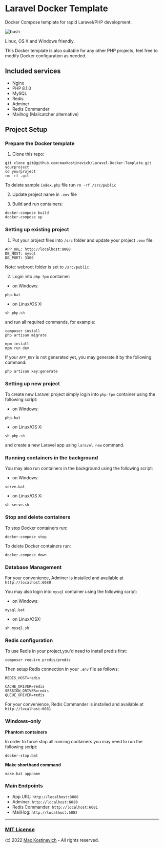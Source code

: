 # Laravel Docker Template
Docker Compose template for rapid Laravel/PHP development.

![bash](https://user-images.githubusercontent.com/10295466/56030094-b0ec6900-5d24-11e9-967f-259a9579dd70.png)

Linux, OS X and Windows friendly.

This Docker template is also suitable for any other PHP projects, feel free to modify Docker configuration as needed.

## Included services
- Nginx
- PHP 8.1.0
- MySQL
- Redis
- Adminer
- Redis Commander
- Mailhog (Mailcatcher alternative)


## Project Setup

### Prepare the Docker template

1. Clone this repo:

```
git clone git@github.com:maxkostinevich/Laravel-Docker-Template.git yourproject
cd yourproject
rm -rf .git
```

To delete sample ```index.php``` file run ```rm -rf /src/public```

2. Update project name in ```.env``` file

3. Build and run containers:

```
docker-compose build
docker-compose up
```


### Setting up existing project

1. Put your project files into ```/src``` folder and update your project ```.env``` file:

```
APP_URL: http://localhost:8080
DB_HOST: mysql
DB_PORT: 3306
```

Note: webroot folder is set to ```/src/public```

2. Login into ```php-fpm``` container:

- on Windows:

```
php.bat
```
- on Linux/OS X:

```
sh php.sh
```

and run all required commands, for example:

```
composer install
php artisan migrate

npm install
npm run dev
```

If your ```APP_KEY``` is not generated yet, you may generate it by the following command:
```
php artisan key:generate
```

### Setting up new project

To create new Laravel project simply login into ```php-fpm``` container using the following script:

- on Windows:

```
php.bat
```
- on Linux/OS X:

```
sh php.sh
```

and create a new Laravel app using ```laravel new``` command.


### Running containers in the background

You may also run containers in the background using the following script:

- on Windows:

```
serve.bat
```

- on Linux/OS X:

```
sh serve.sh
```


### Stop and delete containers


To stop Docker containers run:

```
docker-compose stop
```

To delete Docker containers run:

```
docker-compose down
```

### Database Management

For your convenience, Adminer is installed and available at ```http://localhost:6080```

You may also login into ```mysql``` container using the following script:

- on Windows:
```
mysql.bat
```

- on Linux/OSX:
```
sh mysql.sh
```


### Redis configuration

To use Redis in your project,you'd need to install predis first:

```
composer require predis/predis
```

Then setup Redis connection in your ```.env``` file as follows:

```
REDIS_HOST=redis

CACHE_DRIVER=redis
SESSION_DRIVER=redis
QUEUE_DRIVER=redis
```

For your convenience, Redis Commander is installed and available at ```http://localhost:6081```


### Windows-only 

**Phantom containers**

In order to force stop all running containers you may need to run the following script: 
```
docker-stop.bat
```

**Make shorthand command**

```
make.bat appname
```


### Main Endpoints

- App URL: ```http://localhost:8080```
- Adminer: ```http://localhost:6080```
- Redis Commander: ```http://localhost:6081```
- MailHog: ```http://localhost:6082```


---
### [MIT License](https://opensource.org/licenses/MIT)
(c) 2022 [Max Kostinevich](https://maxkostinevich.com) - All rights reserved.
